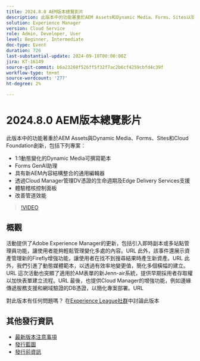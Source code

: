 ```yaml
---
title: 2024.8.0 AEM版本總覽影片
description: 此版本中的功能著重於AEM Assets和Dynamic Media、Forms、Sites以及Cloud Foundation創新，包括下列專案：適用於1:1動態變化的Dynamic Media可撰寫範本Forms GenAI Assistant通用編輯器與新的AEM內容結構整合​管理DV憑證的生命週期以及透過Cloud Manager支援Edge Delivery Services體驗稽核儀表板改善管道效能
solution: Experience Manager
version: Cloud Service
role: Admin, Developer, User
level: Beginner, Intermediate
doc-type: Event
duration: 726
last-substantial-update: 2024-09-10T00:00:00Z
jira: KT-16149
source-git-commit: b6a23208f526ff5f32f7ac2b6cf4259cbfd4c39f
workflow-type: tm+mt
source-wordcount: '277'
ht-degree: 2%

---
```



# 2024.8.0 AEM版本總覽影片

此版本中的功能著重於AEM Assets與Dynamic Media、Forms、Sites和Cloud Foundation創新，包括下列專案：

* 1:1動態變化的Dynamic Media可撰寫範本
* Forms GenAI助理
* 具有新AEM內容結構整合的通用編輯器&#x200B;
* 透過Cloud Manager管理DV憑證的生命週期及Edge Delivery Services支援
* 體驗稽核控制面板
* 改善管道效能

>[!VIDEO](https://video.tv.adobe.com/v/3433381/?learn=on)

## 概觀

活動提供了Adobe Experience Manager的更新，包括引入即時副本或多站點管理員功能，讓使用者能夠輕鬆管理變化多處的內容。&#x200B;URL 此外，該事件還展示資產管理新的Firefly增強功能，讓使用者在找不到搜尋結果時產生新資產。&#x200B;URL 此外，我們引進了動態媒體範本，以透過有效率地變更值，簡化多個橫幅的建立。&#x200B;URL 這次活動也突顯了適用於AM表單的新Jenn-air系統，提供早期採用者存取權以加快表單建立流程。&#x200B;URL 最後，也提供Cloud Manager的增強功能，例如邊緣傳遞服務支援和網域驗證的DB憑證，以簡化專案部署。&#x200B;URL

對此版本有任何問題嗎？  在[Experience League社群](https://adobe.ly/4egoWgm)中討論此版本

## 其他發行資訊

* [最新版本注意事項](https://experienceleague.adobe.com/docs/experience-manager-cloud-service/content/release-notes/home.html?lang=zh-Hant)
* [發行藍圖](https://experienceleague.adobe.com/docs/experience-manager-release-information/aem-release-updates/update-releases-roadmap.html?lang=zh-Hant)
* [發行前資訊](https://experienceleague.adobe.com/docs/experience-manager-cloud-service/content/release-notes/prerelease.html)





